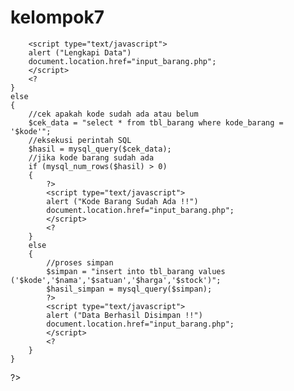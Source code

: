 # kelompok7
<?
	//koneksi ke database
	include "koneksi.php";
	//ambil nilai dari masing-masing komponen form
	$kode = $_REQUEST["kode"];
	$nama = $_REQUEST["nama"];
	$satuan = $_REQUEST["satuan"];
	$harga = $_REQUEST["harga"];
	$stock = $_REQUEST["stock"];
	//kondisi jika data belum lengkap
	if ($kode == "" || $nama == "" || $harga == "" || $stock == "")
	{
		?>
        <script type="text/javascript">
		alert ("Lengkapi Data")
		document.location.href="input_barang.php";
		</script>
        <?
	}
	else 
	{
		//cek apakah kode sudah ada atau belum
		$cek_data = "select * from tbl_barang where kode_barang = '$kode'";
		//eksekusi perintah SQL
		$hasil = mysql_query($cek_data);
		//jika kode barang sudah ada
		if (mysql_num_rows($hasil) > 0)
		{
			?>
        	<script type="text/javascript">
			alert ("Kode Barang Sudah Ada !!")
			document.location.href="input_barang.php";
			</script>
       		<?
		}
		else
		{
			//proses simpan
			$simpan = "insert into tbl_barang values ('$kode','$nama','$satuan','$harga','$stock')";
			$hasil_simpan = mysql_query($simpan);
			?>
        	<script type="text/javascript">
			alert ("Data Berhasil Disimpan !!")
			document.location.href="input_barang.php";
			</script>
       		<?
		}
	}
?>
